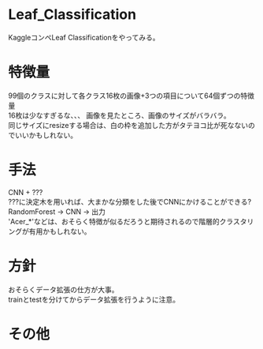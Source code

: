 # Leaf_Classification
KaggleコンペLeaf Classificationをやってみる。

# 特徴量
99個のクラスに対して各クラス16枚の画像+3つの項目について64個ずつの特徴量<br>
16枚は少なすぎるな、、、
画像を見たところ、画像のサイズがバラバラ。<br>
同じサイズにresizeする場合は、白の枠を追加した方がタテヨコ比が死なないのでいいかもしれない。<br>
# 手法
CNN + ???<br>
???に決定木を用いれば、大まかな分類をした後でCNNにかけることができる?<br>
RandomForest -> CNN -> 出力<br>
'Acer_*'などは、おそらく特徴が似るだろうと期待されるので階層的クラスタリングが有用かもしれない。　

# 方針
おそらくデータ拡張の仕方が大事。<br>
trainとtestを分けてからデータ拡張を行うように注意。

# その他

